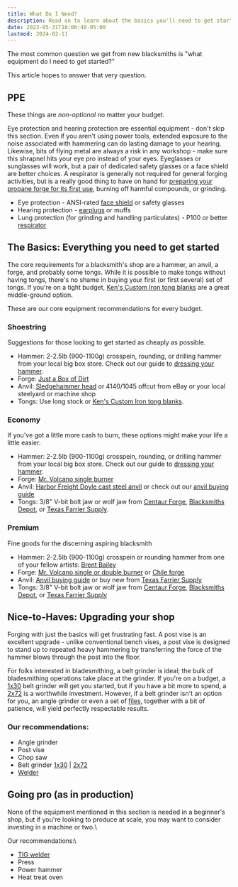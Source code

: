 ```yaml
---
title: What Do I Need?
description: Read on to learn about the basics you'll need to get started on your blacksmithing journey.
date: 2023-05-31T18:06:48-05:00
lastmod: 2024-02-11
---
```

The most common question we get from new blacksmiths is "what equipment do I need to get started?"

This article hopes to answer that very question.

## PPE

These things are *non-optional* no matter your budget.

Eye protection and hearing protection are essential equipment - don't skip this section. Even if you aren't using power tools, extended exposure to the noise associated with hammering can do lasting damage to your hearing. Likewise, bits of flying metal are always a risk in any workshop - make sure this shrapnel hits your eye pro instead of your eyes. Eyeglasses or sunglasses will work, but a pair of dedicated safety glasses or a face shield are better choices. A respirator is generally not required for general forging activities, but is a really good thing to have on hand for [preparing your propane forge for its first use][how to line your forge], burning off harmful compounds, or grinding.

* Eye protection - ANSI-rated [face shield][] or safety glasses
* Hearing protection - [earplugs][] or muffs
* Lung protection (for grinding and handling particulates) - P100 or better [respirator][]

## The Basics: Everything you need to get started

The core requirements for a blacksmith's shop are a hammer, an anvil, a forge, and probably some tongs. While it is possible to make tongs without having tongs, there's no shame in buying your first (or first several) set of tongs. If you're on a tight budget, [Ken's Custom Iron tong blanks][] are a great middle-ground option.

These are our core equipment recommendations for every budget.

### Shoestring

Suggestions for those looking to get started as cheaply as possible.

* Hammer: 2-2.5lb (900-1100g) crosspein, rounding, or drilling hammer from your local big box store. Check out our guide to [dressing your hammer][].
* Forge: [Just a Box of Dirt][jabod]
* Anvil: [Sledgehammer head][sledgehammer anvil] or 4140/1045 offcut from eBay or your local steelyard or machine shop
* Tongs: Use long stock or [Ken's Custom Iron tong blanks][].

### Economy

If you've got a little more cash to burn, these options might make your life a little easier.

* Hammer: 2-2.5lb (900-1100g) crosspein, rounding, or drilling hammer from your local big box store. Check out our guide to [dressing your hammer][].
* Forge: [Mr. Volcano single burner][Mr. Volcano forge]
* Anvil: [Harbor Freight Doyle cast steel anvil][] or check out our [anvil buying guide][]
* Tongs: 3/8" V-bit bolt jaw or wolf jaw from [Centaur Forge][], [Blacksmiths Depot][], or [Texas Farrier Supply][].

### Premium

Fine goods for the discerning aspiring blacksmith

* Hammer: 2-2.5lb (900-1100g) crosspein or rounding hammer from one of your fellow artists: [Brent Bailey][]
* Forge: [Mr. Volcano single or double burner][Mr. Volcano forge] or [Chile forge][]
* Anvil: [Anvil buying guide][] or buy new from [Texas Farrier Supply][]
* Tongs: 3/8" V-bit bolt jaw or wolf jaw from [Centaur Forge][], [Blacksmiths Depot][], or [Texas Farrier Supply][]

## Nice-to-Haves: Upgrading your shop
Forging with just the basics will get frustrating fast. A post vise is an excellent upgrade - unlike conventional bench vises, a post vise is designed to stand up to repeated heavy hammering by transferring the force of the hammer blows through the post into the floor.

For folks interested in bladesmithing, a belt grinder is ideal; the bulk of bladesmithing operations take place at the grinder. If you're on a budget, a [1x30][] belt grinder will get you started, but if you have a bit more to spend, a [2x72][] is a worthwhile investment. However, if a belt grinder isn't an option for you, an angle grinder or even a set of [files][Pferd files], together with a bit of patience, will yield perfectly respectable results.

### Our recommendations:

* Angle grinder
* Post vise
* Chop saw
* Belt grinder [1x30][] | [2x72][]
* [Welder][]

## Going pro (as in production)
None of the equipment mentioned in this section is needed in a beginner's shop, but if you're looking to produce at scale, you may want to consider investing in a machine or two.\

Our recommendations:\
* [TIG welder][]
* Press
* Power hammer
* Heat treat oven

[jabod]: /pages/equipment/jabod
[Harbor Freight Doyle cast steel anvil]: https://www.harborfreight.com/65-lb-cast-steel-anvil-58924.html
[Ken's Custom Iron tong blanks]: https://kensironstore.com/collections/quick-tongs
[Mr. Volcano forge]: https://mrvolcano.com/collections/the-forge
[Chile forge]: https://chileforge.com/
[sledgehammer anvil]: /pages/equipment/sledgehammer_anvil
[dressing your hammer]: /pages/equipment/hammer_dressing
[Centaur Forge]: https://www.centaurforge.com
[Blacksmiths Depot]: https://www.blacksmithsdepot.com
[Texas Farrier Supply]: https://www.texasfarriersupply.com
[Anvil buying guide]: /pages/equipment/anvil_buying_guide
[how to line your forge]: /pages/equipment/forge_lining
[earplugs]: https://www.amazon.com/Eargasm-Musicians-Motorcycles-Sensitivity-Conditions/dp/B019M576XW
[respirator]: https://www.amazon.com/3M-Facepiece-Respirator-6291-Particulate/dp/B000FTEDMM
[face shield]: https://www.grainger.com/product/HONEYWELL-UVEX-Ratchet-Face-Shield-Assembly-4RB55
[Brent Bailey]: https://www.brentbaileyforge.com/shop
[Welder]: https://www.harborfreight.com/easy-flux-125-amp-welder-57861.html
[TIG welder]: https://ahpwelds.com/
[1x30]: https://www.harborfreight.com/1-in-x-30-in-belt-sander-61728.html
[2x72]: https://reederproducts.com/
[Pferd files]: https://us.pferd.com/en/products/files
